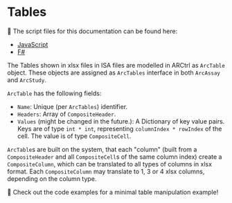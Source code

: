 # Tables

🔗 The script files for this documentation can be found here:
- [JavaScript](./scripts_js/Tables.js)
- [F#](./scripts_fsharp/Tables.fsx)

The Tables shown in xlsx files in ISA files are modelled in ARCtrl as `ArcTable` object. These objects are assigned as `ArcTables` interface in both `ArcAssay` and `ArcStudy`.

`ArcTable` has the following fields:
- `Name`: Unique (per `ArcTables`) identifier.
- `Headers`: Array of `CompositeHeader`.
- `Values` (might be changed in the future.): A Dictionary of key value pairs. Keys are of type `int * int`, representing `columnIndex * rowIndex` of the cell. The value is of type `CompositeCell`.

`ArcTable`s are built on the system, that each "column" (built from a `CompositeHeader` and all `CompositeCell`s of the same column index) create a `CompositeColumn`, which can be translated to all types of columns in xlsx format. Each `CompositeColumn` may translate to 1, 3 or 4 xlsx columns, depending on the column type. 

🔗 Check out the code examples for a minimal table manipulation example!